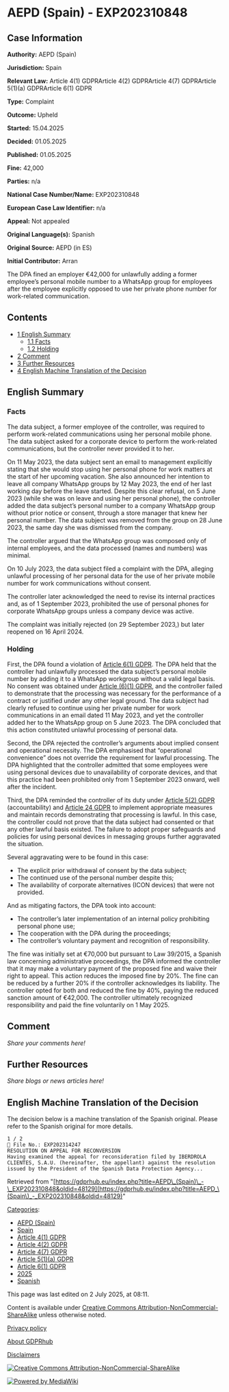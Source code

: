 # AEPD (Spain) - EXP202310848

## Case Information

**Authority:** AEPD (Spain)

**Jurisdiction:** Spain

**Relevant Law:** Article 4(1) GDPRArticle 4(2) GDPRArticle 4(7) GDPRArticle 5(1)(a) GDPRArticle 6(1) GDPR

**Type:** Complaint

**Outcome:** Upheld

**Started:** 15.04.2025

**Decided:** 01.05.2025

**Published:** 01.05.2025

**Fine:** 42,000

**Parties:** n/a

**National Case Number/Name:** EXP202310848

**European Case Law Identifier:** n/a

**Appeal:** Not appealed

**Original Language(s):** Spanish

**Original Source:** AEPD (in ES)

**Initial Contributor:** Arran

The DPA fined an employer €42,000 for unlawfully adding a former employee’s personal mobile number to a WhatsApp group for employees after the employee explicitly opposed to use her private phone number for work-related communication.

## Contents

*   [1 English Summary](#English_Summary)
    *   [1.1 Facts](#Facts)
    *   [1.2 Holding](#Holding)
*   [2 Comment](#Comment)
*   [3 Further Resources](#Further_Resources)
*   [4 English Machine Translation of the Decision](#English_Machine_Translation_of_the_Decision)

## English Summary

### Facts

The data subject, a former employee of the controller, was required to perform work-related communications using her personal mobile phone. The data subject asked for a corporate device to perform the work-related communications, but the controller never provided it to her.

On 11 May 2023, the data subject sent an email to management explicitly stating that she would stop using her personal phone for work matters at the start of her upcoming vacation. She also announced her intention to leave all company WhatsApp groups by 12 May 2023, the end of her last working day before the leave started. Despite this clear refusal, on 5 June 2023 (while she was on leave and using her personal phone), the controller added the data subject’s personal number to a company WhatsApp group without prior notice or consent, through a store manager that knew her personal number. The data subject was removed from the group on 28 June 2023, the same day she was dismissed from the company.

The controller argued that the WhatsApp group was composed only of internal employees, and the data processed (names and numbers) was minimal.

On 10 July 2023, the data subject filed a complaint with the DPA, alleging unlawful processing of her personal data for the use of her private mobile number for work communications without consent.

The controller later acknowledged the need to revise its internal practices and, as of 1 September 2023, prohibited the use of personal phones for corporate WhatsApp groups unless a company device was active.

The complaint was initially rejected (on 29 September 2023,) but later reopened on 16 April 2024.

### Holding

First, the DPA found a violation of [Article 6(1) GDPR](/index.php?title=Article_6_GDPR "Article 6 GDPR"). The DPA held that the controller had unlawfully processed the data subject’s personal mobile number by adding it to a WhatsApp workgroup without a valid legal basis. No consent was obtained under [Article (6)(1) GDPR](/index.php?title=Article_6_GDPR "Article 6 GDPR"), and the controller failed to demonstrate that the processing was necessary for the performance of a contract or justified under any other legal ground. The data subject had clearly refused to continue using her private number for work communications in an email dated 11 May 2023, and yet the controller added her to the WhatsApp group on 5 June 2023. The DPA concluded that this action constituted unlawful processing of personal data.

Second, the DPA rejected the controller’s arguments about implied consent and operational necessity. The DPA emphasised that “operational convenience” does not override the requirement for lawful processing. The DPA highlighted that the controller admitted that some employees were using personal devices due to unavailability of corporate devices, and that this practice had been prohibited only from 1 September 2023 onward, well after the incident.

Third, the DPA reminded the controller of its duty under [Article 5(2) GDPR](/index.php?title=Article_5_GDPR#2 "Article 5 GDPR") (accountability) and [Article 24 GDPR](/index.php?title=Article_24_GDPR "Article 24 GDPR") to implement appropriate measures and maintain records demonstrating that processing is lawful. In this case, the controller could not prove that the data subject had consented or that any other lawful basis existed. The failure to adopt proper safeguards and policies for using personal devices in messaging groups further aggravated the situation.

Several aggravating were to be found in this case:

*   The explicit prior withdrawal of consent by the data subject;
*   The continued use of the personal number despite this;
*   The availability of corporate alternatives (ICON devices) that were not provided.

  
And as mitigating factors, the DPA took into account:

*   The controller’s later implementation of an internal policy prohibiting personal phone use;
*   The cooperation with the DPA during the proceedings;
*   The controller’s voluntary payment and recognition of responsibility.

  
The fine was initially set at €70,000 but pursuant to Law 39/2015, a Spanish law concerning administrative proceedings, the DPA informed the controller that it may make a voluntary payment of the proposed fine and waive their right to appeal. This action reduces the imposed fine by 20%. The fine can be reduced by a further 20% if the controller acknowledges its liability. The controller opted for both and reduced the fine by 40%, paying the reduced sanction amount of €42,000. The controller ultimately recognized responsibility and paid the fine voluntarily on 1 May 2025.

## Comment

_Share your comments here!_

## Further Resources

_Share blogs or news articles here!_

## English Machine Translation of the Decision

The decision below is a machine translation of the Spanish original. Please refer to the Spanish original for more details.

```
1 / 2
 File No.: EXP202314247
RESOLUTION ON APPEAL FOR RECONVERSION
Having examined the appeal for reconsideration filed by IBERDROLA CLIENTES, S.A.U. (hereinafter, the appellant) against the resolution issued by the President of the Spanish Data Protection Agency...

```

Retrieved from "[https://gdprhub.eu/index.php?title=AEPD\_(Spain)\_-\_EXP202310848&oldid=48129](https://gdprhub.eu/index.php?title=AEPD_\(Spain\)_-_EXP202310848&oldid=48129)"

[Categories](/index.php?title=Special:Categories "Special:Categories"):

*   [AEPD (Spain)](/index.php?title=Category:AEPD_\(Spain\) "Category:AEPD (Spain)")
*   [Spain](/index.php?title=Category:Spain "Category:Spain")
*   [Article 4(1) GDPR](/index.php?title=Category:Article_4\(1\)_GDPR "Category:Article 4(1) GDPR")
*   [Article 4(2) GDPR](/index.php?title=Category:Article_4\(2\)_GDPR "Category:Article 4(2) GDPR")
*   [Article 4(7) GDPR](/index.php?title=Category:Article_4\(7\)_GDPR "Category:Article 4(7) GDPR")
*   [Article 5(1)(a) GDPR](/index.php?title=Category:Article_5\(1\)\(a\)_GDPR "Category:Article 5(1)(a) GDPR")
*   [Article 6(1) GDPR](/index.php?title=Category:Article_6\(1\)_GDPR "Category:Article 6(1) GDPR")
*   [2025](/index.php?title=Category:2025 "Category:2025")
*   [Spanish](/index.php?title=Category:Spanish "Category:Spanish")

This page was last edited on 2 July 2025, at 08:11.

Content is available under [Creative Commons Attribution-NonCommercial-ShareAlike](https://creativecommons.org/licenses/by-nc-sa/4.0/) unless otherwise noted.

[Privacy policy](/index.php?title=GDPRhub:Privacy_policy)

[About GDPRhub](/index.php?title=GDPRhub:About)

[Disclaimers](/index.php?title=GDPRhub:General_disclaimer)

[![Creative Commons Attribution-NonCommercial-ShareAlike](/resources/assets/licenses/cc-by-nc-sa.png)](https://creativecommons.org/licenses/by-nc-sa/4.0/)

[![Powered by MediaWiki](/resources/assets/poweredby_mediawiki_88x31.png)](https://www.mediawiki.org/)
